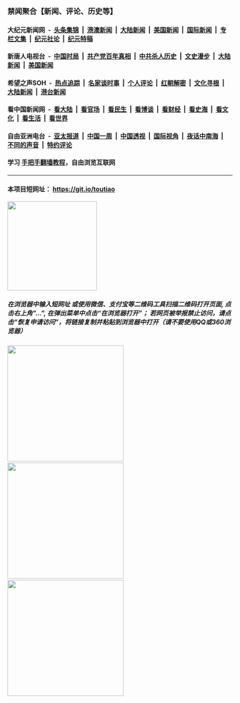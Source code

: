 ### 禁闻聚合【新闻、评论、历史等】

#### 大纪元新闻网 &nbsp;-&nbsp; [头条集锦](indexes/E头条集锦.md?t=02290831) &nbsp;|&nbsp; [港澳新闻](indexes/E港澳新闻.md?t=02290831)  &nbsp;|&nbsp; [大陆新闻](indexes/E大陆新闻.md?t=02290831) &nbsp;|&nbsp; [美国新闻](indexes/E美国新闻.md?t=02290831) &nbsp;|&nbsp; [国际新闻](indexes/E国际新闻.md?t=02290831) &nbsp;|&nbsp; [专栏文集](indexes/E专栏文集.md?t=02290831) &nbsp;|&nbsp; [纪元社论](indexes/E纪元社论.md?t=02290831) &nbsp;|&nbsp; [纪元特稿](indexes/E纪元特稿.md?t=02290831) 

#### 新唐人电视台 &nbsp;-&nbsp; [中国时局](indexes/N中国时局.md?t=02290831) &nbsp;|&nbsp; [共产党百年真相](indexes/N共产党百年真相.md?t=02290831) &nbsp;|&nbsp; [中共杀人历史](indexes/N中共杀人历史.md?t=02290831) &nbsp;|&nbsp; [文史漫步](indexes/N文史漫步.md?t=02290831) &nbsp;|&nbsp; [大陆新闻](indexes/N大陆新闻.md?t=02290831) &nbsp;|&nbsp; [美国新闻](indexes/N美国新闻.md?t=02290831)

#### 希望之声SOH &nbsp;-&nbsp; [热点追踪](indexes/H热点追踪.md?t=02290831) &nbsp;|&nbsp; [名家谈时事](indexes/H名家谈时事.md?t=02290831) &nbsp;|&nbsp; [个人评论](indexes/H个人评论.md?t=02290831)  &nbsp;|&nbsp; [红朝解密](indexes/H红朝解密.md?t=02290831) &nbsp;|&nbsp; [文化寻根](indexes/H文化寻根.md?t=02290831) &nbsp;|&nbsp; [大陆新闻](indexes/H大陆新闻.md?t=02290831) &nbsp;|&nbsp; [港台新闻](indexes/H港台新闻.md?t=02290831)

#### 看中国新闻网 &nbsp;-&nbsp; [看大陆](indexes/S看大陆.md?t=02290831) &nbsp;|&nbsp; [看官场](indexes/S看官场.md?t=02290831) &nbsp;|&nbsp; [看民生](indexes/S看民生.md?t=02290831)  &nbsp;|&nbsp; [看博谈](indexes/S看博谈.md?t=02290831) &nbsp;|&nbsp; [看财经](indexes/S看财经.md?t=02290831) &nbsp;|&nbsp; [看史海](indexes/S看史海.md?t=02290831) &nbsp;|&nbsp; [看文化](indexes/S看文化.md?t=02290831) &nbsp;|&nbsp; [看生活](indexes/S看生活.md?t=02290831) &nbsp;|&nbsp; [看世界](indexes/S看世界.md?t=02290831)

#### 自由亚洲电台 &nbsp;-&nbsp; [亚太报道](indexes/R亚太报道.md?t=02290831) &nbsp;|&nbsp; [中国一周](indexes/R中国一周.md?t=02290831) &nbsp;|&nbsp; [中国透视](indexes/R中国透视.md?t=02290831)  &nbsp;|&nbsp; [国际视角](indexes/R国际视角.md?t=02290831) &nbsp;|&nbsp; [夜话中南海](indexes/R夜话中南海.md?t=02290831) &nbsp;|&nbsp; [不同的声音](indexes/R不同的声音.md?t=02290831) &nbsp;|&nbsp; [特约评论](indexes/R特约评论.md?t=02290831)

#### 学习 [手把手翻墙教程](https://github.com/gfw-breaker/guides/wiki)，自由浏览互联网

----

#### 本项目短网址： https://git.io/toutiao
<img src="https://raw.githubusercontent.com/gfw-breaker/banned-news/master/scripts/img/qr.png" width="200px"/>  

##### 在浏览器中输入短网址 或使用微信、支付宝等二维码工具扫描二维码打开页面, 点击右上角"...", 在弹出菜单中点击“在浏览器打开”； 若网页被举报禁止访问，请点击“恢复申请访问”，将链接复制并粘贴到浏览器中打开（请不要使用QQ或360浏览器）

<img src="https://raw.githubusercontent.com/gfw-breaker/banned-news/master/scripts/img/1.png" width="260px"/> &nbsp; <img src="https://raw.githubusercontent.com/gfw-breaker/banned-news/master/scripts/img/2.png" width="260px"/> &nbsp; <img src="https://raw.githubusercontent.com/gfw-breaker/banned-news/master/scripts/img/3.png" width="260px"/>
